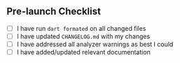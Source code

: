 <!-- Add a description of what this PR is changing or adding, and why. Consider mentioning issues -->

## Pre-launch Checklist

<!-- Mark all that applyes -->

- [ ] I have run `dart formated` on all changed files <!-- REQUIRED --> 
- [ ] I have updated `CHANGELOG.md` with my changes <!-- REQUIRED --> 
- [ ] I have addressed all analyzer warnings as best I could <!-- REQUIRED -->
- [ ] I have added/updated relevant documentation <!-- If relevant -->
<!-- - [ ] I have run `flutter pub publish --dry-run` and addressed any warnings -->
